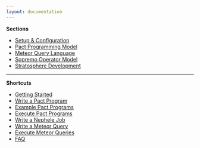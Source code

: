 ```yaml
---
layout: documentation
---
```

**Sections**

-   [Setup &
    Configuration](setupandconfig.html "wiki:setupandconfig")
-   [Pact Programming
    Model](pactprogrammingmodel.html "wiki:pactprogrammingmodel")
-   [Meteor Query
    Language](meteorql.html "wiki:meteorql")
-   [Sopremo Operator
    Model](sopremoopmod.html "wiki:sopremoopmod")
-   [Stratosphere
    Development](stratospheredev.html "wiki:stratospheredev")

* * * * *

**Shortcuts**

-   [Getting
    Started](gettingstarted.html "wiki:gettingstarted")
-   [Write a Pact
    Program](writepactprogram.html "wiki:writepactprogram")
-   [Example Pact
    Programs](pactexamples.html "wiki:pactexamples")
-   [Execute Pact
    Programs](executepactprogram.html "wiki:executepactprogram")
-   [Write a Nephele
    Job](writingnehelejobs.html "wiki:writingnehelejobs")
-   [Write a Meteor
    Query](meteorquery.html "wiki:meteorquery")
-   [Execute Meteor
    Queries](meteorexecution.html "wiki:meteorexecution")
-   [FAQ](faq.html "wiki:faq")


